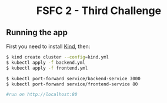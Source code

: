 <h1 align="center">FSFC 2 - Third Challenge</h1>

## Running the app

First you need to install [Kind](https://kind.sigs.k8s.io/), then:

```bash
$ kind create cluster --config=kind.yml
$ kubectl apply -f backend.yml
$ kubectl apply -f frontend.yml

$ kubectl port-forward service/backend-service 3000
$ kubectl port-forward service/frontend-service 80

#run on http://localhost:80
```
